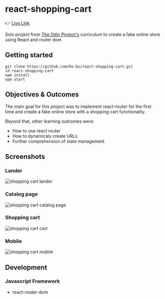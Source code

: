 # react-shopping-cart

:point_right: [Live Link](https://ro-bu.github.io/react-shopping-cart/)

Solo project from [The Odin Project's](https://theodinproject.com/) curriculum to create a fake online store using React and router dom

## Getting started

```
git clone https://github.com/Ro-bu/react-shopping-cart.git
cd react-shopping-cart
npm install
npm start
```

## Objectives & Outcomes

The main goal for this project was to implement react-router for the first time and create a fake online store with a shopping cart functionality.

Beyond that, other learning outcomes were:

- How to use react router
- How to dynamicaly create URLs
- Further comprehension of state management

## Screenshots

### Lander
![shopping cart lander](https://user-images.githubusercontent.com/74863940/182245520-3b93fb50-8bb6-4f71-ab0f-63ccf27a3ad7.PNG)

### Catalog page
![shopping cart catalog page](https://user-images.githubusercontent.com/74863940/182245553-e90549d2-1d7e-4459-a7ac-78c3d9f3cd91.PNG)

### Shopping cart
![shopping cart cart](https://user-images.githubusercontent.com/74863940/182245579-03f47f90-3614-45ed-b5b3-545727b16ffa.PNG)

### Mobile
![shopping cart mobile](https://user-images.githubusercontent.com/74863940/182245607-54d47b36-d308-4f54-90e3-c0f686196f82.PNG)


## Development

### Javascript Framework

- react-router-dom
